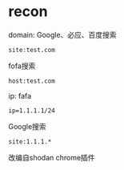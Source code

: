 # recon
domain:
Google、必应、百度搜索
```
site:test.com
```
fofa搜索
```
host:test.com
```
ip:
fafa
```
ip=1.1.1.1/24
```
Google搜索
```
site:1.1.1.*
```

改编自shodan chrome插件
